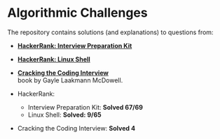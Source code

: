 # Algorithmic Challenges  
The repository contains solutions (and explanations) to questions from:  
- [**HackerRank: Interview Preparation Kit**](https://www.hackerrank.com/interview/interview-preparation-kit) 
- [**HackerRank: Linux Shell**](https://www.hackerrank.com/domains/shell)
- [**Cracking the Coding Interview**](https://github.com/alxerg/Books-1/blob/master/Cracking%20the%20Coding%20Interview%2C%206th%20Edition%20189%20Programming%20Questions%20and%20Solutions.pdf)  
book by Gayle Laakmann McDowell.

- HackerRank:
    - Interview Preparation Kit: **Solved 67/69**
    - Linux Shell: **Solved: 9/65**
- Cracking the Coding Interview: **Solved 4**
